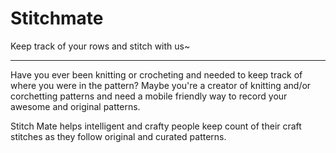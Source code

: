 # <i class="far fa-sticky-note"></i> Stitchmate
Keep track of your rows and stitch with us~

****
Have you ever been knitting or crocheting and needed to keep track of where you were in the pattern? Maybe you're a creator of knitting and/or corchetting patterns and need a mobile friendly way to record your awesome and original patterns. 

Stitch Mate helps intelligent and crafty people keep count of their craft stitches as they follow original and curated patterns. 